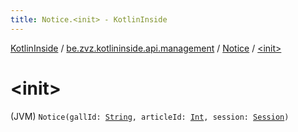 ```yaml
---
title: Notice.<init> - KotlinInside
---
```


[KotlinInside](../../index.html) / [be.zvz.kotlininside.api.management](../index.html) / [Notice](index.html) / [&lt;init&gt;](./-init-.html)

# &lt;init&gt;

(JVM) `Notice(gallId: `[`String`](https://kotlinlang.org/api/latest/jvm/stdlib/kotlin/-string/index.html)`, articleId: `[`Int`](https://kotlinlang.org/api/latest/jvm/stdlib/kotlin/-int/index.html)`, session: `[`Session`](../../be.zvz.kotlininside.session/-session/index.html)`)`